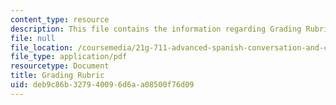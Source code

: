 ```yaml
---
content_type: resource
description: This file contains the information regarding Grading Rubric.
file: null
file_location: /coursemedia/21g-711-advanced-spanish-conversation-and-composition-spring-2014/deb9c86b327940096d6aa08500f76d09_MIT21G_711S14_Grad_Rub.pdf
file_type: application/pdf
resourcetype: Document
title: Grading Rubric
uid: deb9c86b-3279-4009-6d6a-a08500f76d09
---
```

